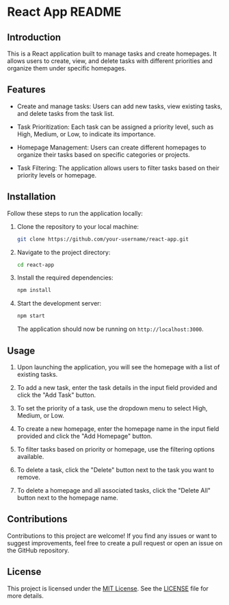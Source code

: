 # React App README

## Introduction

This is a React application built to manage tasks and create homepages. It allows users to create, view, and delete tasks with different priorities and organize them under specific homepages.

## Features

- Create and manage tasks: Users can add new tasks, view existing tasks, and delete tasks from the task list.

- Task Prioritization: Each task can be assigned a priority level, such as High, Medium, or Low, to indicate its importance.

- Homepage Management: Users can create different homepages to organize their tasks based on specific categories or projects.

- Task Filtering: The application allows users to filter tasks based on their priority levels or homepage.

## Installation

Follow these steps to run the application locally:

1. Clone the repository to your local machine:

   ```bash
   git clone https://github.com/your-username/react-app.git
   ```

2. Navigate to the project directory:

   ```bash
   cd react-app
   ```

3. Install the required dependencies:

   ```bash
   npm install
   ```

4. Start the development server:

   ```bash
   npm start
   ```

   The application should now be running on `http://localhost:3000`.

## Usage

1. Upon launching the application, you will see the homepage with a list of existing tasks.

2. To add a new task, enter the task details in the input field provided and click the "Add Task" button.

3. To set the priority of a task, use the dropdown menu to select High, Medium, or Low.

4. To create a new homepage, enter the homepage name in the input field provided and click the "Add Homepage" button.

5. To filter tasks based on priority or homepage, use the filtering options available.

6. To delete a task, click the "Delete" button next to the task you want to remove.

7. To delete a homepage and all associated tasks, click the "Delete All" button next to the homepage name.

## Contributions

Contributions to this project are welcome! If you find any issues or want to suggest improvements, feel free to create a pull request or open an issue on the GitHub repository.

## License

This project is licensed under the [MIT License](https://opensource.org/licenses/MIT). See the [LICENSE](./LICENSE) file for more details.
